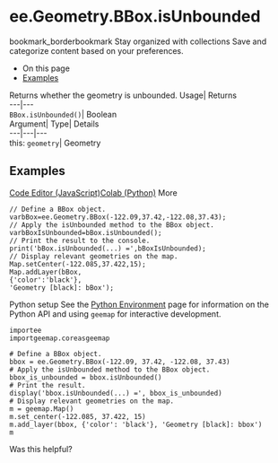  
#  ee.Geometry.BBox.isUnbounded 
bookmark_borderbookmark Stay organized with collections  Save and categorize content based on your preferences.
  * On this page
  * [Examples](https://developers.google.com/earth-engine/apidocs/ee-geometry-bbox-isunbounded#examples)


Returns whether the geometry is unbounded. 
Usage| Returns  
---|---  
`BBox.isUnbounded()`| Boolean  
Argument| Type| Details  
---|---|---  
this: `geometry`| Geometry  
## Examples
[Code Editor (JavaScript)](https://developers.google.com/earth-engine/apidocs/ee-geometry-bbox-isunbounded#code-editor-javascript-sample)[Colab (Python)](https://developers.google.com/earth-engine/apidocs/ee-geometry-bbox-isunbounded#colab-python-sample) More
```
// Define a BBox object.
varbBox=ee.Geometry.BBox(-122.09,37.42,-122.08,37.43);
// Apply the isUnbounded method to the BBox object.
varbBoxIsUnbounded=bBox.isUnbounded();
// Print the result to the console.
print('bBox.isUnbounded(...) =',bBoxIsUnbounded);
// Display relevant geometries on the map.
Map.setCenter(-122.085,37.422,15);
Map.addLayer(bBox,
{'color':'black'},
'Geometry [black]: bBox');
```
Python setup
See the [ Python Environment](https://developers.google.com/earth-engine/guides/python_install) page for information on the Python API and using `geemap` for interactive development.
```
importee
importgeemap.coreasgeemap
```
```
# Define a BBox object.
bbox = ee.Geometry.BBox(-122.09, 37.42, -122.08, 37.43)
# Apply the isUnbounded method to the BBox object.
bbox_is_unbounded = bbox.isUnbounded()
# Print the result.
display('bbox.isUnbounded(...) =', bbox_is_unbounded)
# Display relevant geometries on the map.
m = geemap.Map()
m.set_center(-122.085, 37.422, 15)
m.add_layer(bbox, {'color': 'black'}, 'Geometry [black]: bbox')
m
```

Was this helpful?
